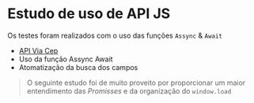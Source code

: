 # Estudo de uso de API JS
Os testes foram realizados com o uso das funções `Assync` & `Await`

- [API Via Cep](https://viacep.com.br)
- Uso da função Assync Await
- Atomatização da busca dos campos

> O seguinte estudo foi de muito proveito por proporcionar um maior entendimento das _Promisses_ e da organização do `window.load`